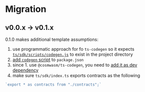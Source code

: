 # Migration

## v0.0.x -> v0.1.x

0.1.0 makes additional template assumptions:

1. use programmatic approach for fo `ts-codegen` so it expects [`ts/sdk/scripts/codegen.js`](https://github.com/osmosis-labs/beaker/blob/v0.1.0/templates/project/ts/sdk/scripts/codegen.js) to exist in the project directory
2. [add `codegen` script](https://github.com/osmosis-labs/beaker/blob/75e11a4943af7ecc4169c1e5f800f5aa6978855c/templates/project/ts/sdk/package.json#L53) to `package.json`
3. since 1. use `@cosmwasm/ts-codegen`, you need to [add it as dev dependency](https://github.com/osmosis-labs/beaker/blob/v0.1.0/templates/project/ts/sdk/package.json#L23)
4. make sure `ts/sdk/index.ts` exports contracts as the following
```ts
`export * as contracts from "./contracts";`
```
